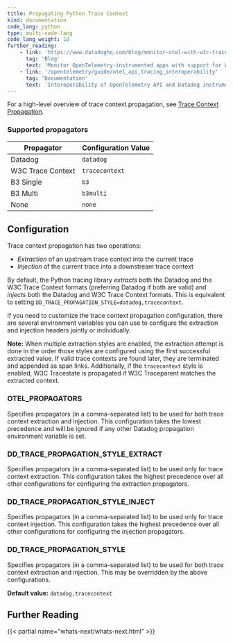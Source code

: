 ```yaml
---
title: Propagating Python Trace Context
kind: documentation
code_lang: python
type: multi-code-lang
code_lang_weight: 10
further_reading:
    - link: 'https://www.datadoghq.com/blog/monitor-otel-with-w3c-trace-context/'
      tag: 'Blog'
      text: 'Monitor OpenTelemetry-instrumented apps with support for W3C Trace Context'
    - link: '/opentelemetry/guide/otel_api_tracing_interoperability'
      tag: 'Documentation'
      text: 'Interoperability of OpenTelemetry API and Datadog instrumented traces'
---
```


For a high-level overview of trace context propagation, see [Trace Context Propagation][1].

### Supported propagators

| Propagator        | Configuration Value |
|-------------------|---------------------|
| Datadog           | `datadog`           |
| W3C Trace Context | `tracecontext`      |
| B3 Single         | `b3`                |
| B3 Multi          | `b3multi`           |
| None              | `none`              |

## Configuration
Trace context propagation has two operations:
- _Extraction_ of an upstream trace context into the current trace
- _Injection_ of the current trace into a downstream trace context

By default, the Python tracing library _extracts_ both the Datadog and the W3C Trace Context formats (preferring Datadog if both are valid) and _injects_ both the Datadog and W3C Trace Context formats. This is equivalent to setting `DD_TRACE_PROPAGATION_STYLE=datadog,tracecontext`.

If you need to customize the trace context propagation configuration, there are several environment variables you can use to configure the extraction and injection headers jointly or individually.

**Note:** When multiple extraction styles are enabled, the extraction attempt is done in the order those styles are configured using the first successful extracted value. If valid trace contexts are found later, they are terminated and appended as span links. Additionally, if the `tracecontext` style is enabled, W3C Tracestate is propagated if W3C Traceparent matches the extracted context.

### OTEL_PROPAGATORS
Specifies propagators (in a comma-separated list) to be used for both trace context extraction and injection. This configuration takes the lowest precedence and will be ignored if any other Datadog propagation environment variable is set.

### DD_TRACE_PROPAGATION_STYLE_EXTRACT
Specifies propagators (in a comma-separated list) to be used only for trace context extraction. This configuration takes the highest precedence over all other configurations for configuring the extraction propagators.

### DD_TRACE_PROPAGATION_STYLE_INJECT
Specifies propagators (in a comma-separated list) to be used only for trace context injection. This configuration takes the highest precedence over all other configurations for configuring the injection propagators.

### DD_TRACE_PROPAGATION_STYLE
Specifies propagators (in a comma-separated list) to be used for both trace context extraction and injection. This may be overridden by the above configurations.

**Default value:** `datadog,tracecontext`

## Further Reading

{{< partial name="whats-next/whats-next.html" >}}

[1]: /tracing/trace_collection/trace_context_propagation